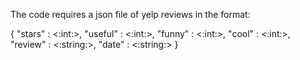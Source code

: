The code requires a json file of yelp reviews in the format:

{
	"stars" : <:int:>,
	"useful" : <:int:>,
	"funny" : <:int:>,
	"cool" : <:int:>,
	"review" : <:string:>,
	"date" : <:string:>
}